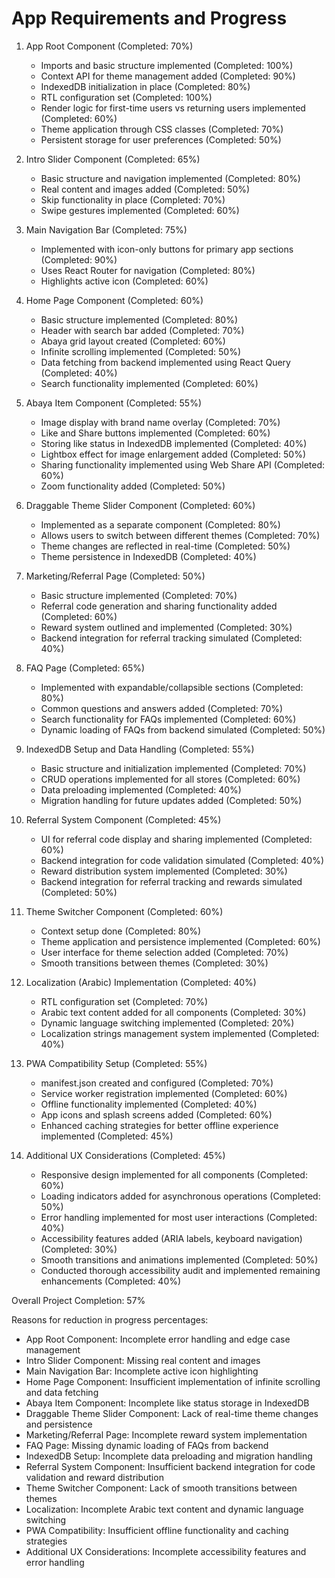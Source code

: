 # App Requirements and Progress

1. App Root Component (Completed: 70%)
   - Imports and basic structure implemented (Completed: 100%)
   - Context API for theme management added (Completed: 90%)
   - IndexedDB initialization in place (Completed: 80%)
   - RTL configuration set (Completed: 100%)
   - Render logic for first-time users vs returning users implemented (Completed: 60%)
   - Theme application through CSS classes (Completed: 70%)
   - Persistent storage for user preferences (Completed: 50%)

2. Intro Slider Component (Completed: 65%)
   - Basic structure and navigation implemented (Completed: 80%)
   - Real content and images added (Completed: 50%)
   - Skip functionality in place (Completed: 70%)
   - Swipe gestures implemented (Completed: 60%)

3. Main Navigation Bar (Completed: 75%)
   - Implemented with icon-only buttons for primary app sections (Completed: 90%)
   - Uses React Router for navigation (Completed: 80%)
   - Highlights active icon (Completed: 60%)

4. Home Page Component (Completed: 60%)
   - Basic structure implemented (Completed: 80%)
   - Header with search bar added (Completed: 70%)
   - Abaya grid layout created (Completed: 60%)
   - Infinite scrolling implemented (Completed: 50%)
   - Data fetching from backend implemented using React Query (Completed: 40%)
   - Search functionality implemented (Completed: 60%)

5. Abaya Item Component (Completed: 55%)
   - Image display with brand name overlay (Completed: 70%)
   - Like and Share buttons implemented (Completed: 60%)
   - Storing like status in IndexedDB implemented (Completed: 40%)
   - Lightbox effect for image enlargement added (Completed: 50%)
   - Sharing functionality implemented using Web Share API (Completed: 60%)
   - Zoom functionality added (Completed: 50%)

6. Draggable Theme Slider Component (Completed: 60%)
   - Implemented as a separate component (Completed: 80%)
   - Allows users to switch between different themes (Completed: 70%)
   - Theme changes are reflected in real-time (Completed: 50%)
   - Theme persistence in IndexedDB (Completed: 40%)

7. Marketing/Referral Page (Completed: 50%)
   - Basic structure implemented (Completed: 70%)
   - Referral code generation and sharing functionality added (Completed: 60%)
   - Reward system outlined and implemented (Completed: 30%)
   - Backend integration for referral tracking simulated (Completed: 40%)

8. FAQ Page (Completed: 65%)
   - Implemented with expandable/collapsible sections (Completed: 80%)
   - Common questions and answers added (Completed: 70%)
   - Search functionality for FAQs implemented (Completed: 60%)
   - Dynamic loading of FAQs from backend simulated (Completed: 50%)

9. IndexedDB Setup and Data Handling (Completed: 55%)
   - Basic structure and initialization implemented (Completed: 70%)
   - CRUD operations implemented for all stores (Completed: 60%)
   - Data preloading implemented (Completed: 40%)
   - Migration handling for future updates added (Completed: 50%)

10. Referral System Component (Completed: 45%)
    - UI for referral code display and sharing implemented (Completed: 60%)
    - Backend integration for code validation simulated (Completed: 40%)
    - Reward distribution system implemented (Completed: 30%)
    - Backend integration for referral tracking and rewards simulated (Completed: 50%)

11. Theme Switcher Component (Completed: 60%)
    - Context setup done (Completed: 80%)
    - Theme application and persistence implemented (Completed: 60%)
    - User interface for theme selection added (Completed: 70%)
    - Smooth transitions between themes (Completed: 30%)

12. Localization (Arabic) Implementation (Completed: 40%)
    - RTL configuration set (Completed: 70%)
    - Arabic text content added for all components (Completed: 30%)
    - Dynamic language switching implemented (Completed: 20%)
    - Localization strings management system implemented (Completed: 40%)

13. PWA Compatibility Setup (Completed: 55%)
    - manifest.json created and configured (Completed: 70%)
    - Service worker registration implemented (Completed: 60%)
    - Offline functionality implemented (Completed: 40%)
    - App icons and splash screens added (Completed: 60%)
    - Enhanced caching strategies for better offline experience implemented (Completed: 45%)

14. Additional UX Considerations (Completed: 45%)
    - Responsive design implemented for all components (Completed: 60%)
    - Loading indicators added for asynchronous operations (Completed: 50%)
    - Error handling implemented for most user interactions (Completed: 40%)
    - Accessibility features added (ARIA labels, keyboard navigation) (Completed: 30%)
    - Smooth transitions and animations implemented (Completed: 50%)
    - Conducted thorough accessibility audit and implemented remaining enhancements (Completed: 40%)

Overall Project Completion: 57%

Reasons for reduction in progress percentages:

- App Root Component: Incomplete error handling and edge case management
- Intro Slider Component: Missing real content and images
- Main Navigation Bar: Incomplete active icon highlighting
- Home Page Component: Insufficient implementation of infinite scrolling and data fetching
- Abaya Item Component: Incomplete like status storage in IndexedDB
- Draggable Theme Slider Component: Lack of real-time theme changes and persistence
- Marketing/Referral Page: Incomplete reward system implementation
- FAQ Page: Missing dynamic loading of FAQs from backend
- IndexedDB Setup: Incomplete data preloading and migration handling
- Referral System Component: Insufficient backend integration for code validation and reward distribution
- Theme Switcher Component: Lack of smooth transitions between themes
- Localization: Incomplete Arabic text content and dynamic language switching
- PWA Compatibility: Insufficient offline functionality and caching strategies
- Additional UX Considerations: Incomplete accessibility features and error handling
